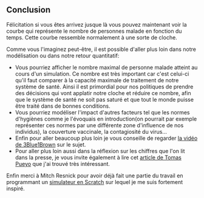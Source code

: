 ## Conclusion

Félicitation si vous êtes arrivez jusque là vous pouvez maintenant voir la courbe qui représente le nombre de personnes malade en fonction du temps. Cette courbe ressemble normalement à une sorte de cloche. 

Comme vous l'imaginez peut-être, il est possible d'aller plus loin dans notre modélisation ou dans notre retour quantitatif:

* Vous pourriez afficher le nombre maximal de personne malade atteint au cours d'un simulation. Ce nombre est très important car c'est celui-ci qu'il faut comparer à la capacité maximale de traitement de notre système de santé. Ainsi il est primordial pour nos politiques de prendre des décisions qui vont applatir notre cloche et réduire ce nombre, afin que le système de santé ne soit pas saturé et que tout le monde puisse être traité dans de bonnes conditions.
* Vous pourriez modéliser l'impact d'autres facteurs tel que les normes d'hygiènes comme je l'évoquais en introduction(on pourrait par exemple représenter ces normes par une différente zone d'influence de nos individus), la couverture vaccinale, la contagiosité du virus... 
* Enfin pour aller beaucoup plus loin je vous conseille de regarder [la vidéo de 3Blue1Brown](https://www.youtube.com/watch?v=gxAaO2rsdIs) sur le sujet.
* Pour aller plus loin aussi dans la réflexion sur les chiffres que l'on lit dans la presse, je vous invite également à lire cet [article de Tomas Pueyo](https://medium.com/tomas-pueyo/coronavirus-agissez-aujourdhui-2bd1dc7838f6) que j'ai trouvé très intéressant.

Enfin merci à Mitch Resnick pour avoir déjà fait une partie du travail en programmant un [simulateur en Scratch](https://scratch.mit.edu/projects/376656449/) sur lequel je me suis fortement inspiré.
